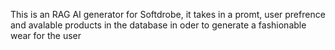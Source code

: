 This is an RAG AI generator for Softdrobe, it takes in a promt, user prefrence and avalable products in the database in oder to generate a fashionable wear for the user
